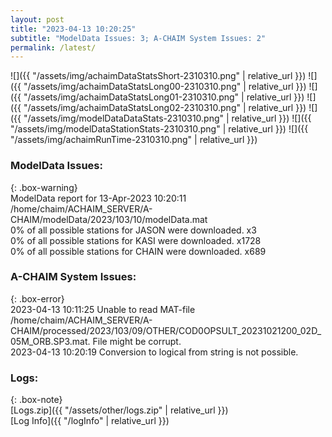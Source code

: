 ```yaml
---
layout: post
title: "2023-04-13 10:20:25"
subtitle: "ModelData Issues: 3; A-CHAIM System Issues: 2"
permalink: /latest/
---
```


![]({{ "/assets/img/achaimDataStatsShort-2310310.png" | relative_url }})
![]({{ "/assets/img/achaimDataStatsLong00-2310310.png" | relative_url }})
![]({{ "/assets/img/achaimDataStatsLong01-2310310.png" | relative_url }})
![]({{ "/assets/img/achaimDataStatsLong02-2310310.png" | relative_url }})
![]({{ "/assets/img/modelDataDataStats-2310310.png" | relative_url }})
![]({{ "/assets/img/modelDataStationStats-2310310.png" | relative_url }})
![]({{ "/assets/img/achaimRunTime-2310310.png" | relative_url }})


### ModelData Issues:  
  
{: .box-warning}  
 ModelData report for 13-Apr-2023 10:20:11   
 /home/chaim/ACHAIM_SERVER/A-CHAIM/modelData/2023/103/10/modelData.mat   
 0% of all possible stations for JASON were downloaded. x3   
 0% of all possible stations for KASI were downloaded. x1728   
 0% of all possible stations for CHAIN were downloaded. x689   
  
### A-CHAIM System Issues:  
  
{: .box-error}  
2023-04-13 10:11:25 Unable to read MAT-file /home/chaim/ACHAIM_SERVER/A-CHAIM/processed/2023/103/09/OTHER/COD0OPSULT_20231021200_02D_05M_ORB.SP3.mat. File might be corrupt.  
2023-04-13 10:20:19 Conversion to logical from string is not possible.  

### Logs:  
  
{: .box-note}  
[Logs.zip]({{ "/assets/other/logs.zip" | relative_url }})  
[Log Info]({{ "/logInfo" | relative_url }})  
